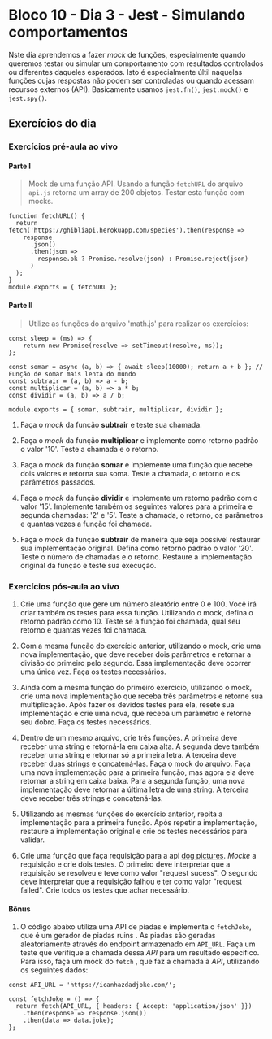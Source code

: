 # Bloco 10 - Dia 3 - Jest - Simulando comportamentos

Nste dia aprendemos a fazer *mock* de funções, especialmente quando queremos testar ou simular um comportamento com resultados controlados ou diferentes daqueles esperados. Isto é especialmente últil naquelas funções cujas respostas não podem ser controladas ou quando acessam recursos externos (API). Basicamente usamos `jest.fn()`, `jest.mock()` e `jest.spy()`.

## Exercícios do dia

### Exercícios pré-aula ao vivo

#### Parte I

> Mock de uma função API. Usando a função `fetchURL` do arquivo `api.js` retorna um array de 200 objetos. Testar esta função com mocks.
```
function fetchURL() {
  return fetch('https://ghibliapi.herokuapp.com/species').then(response =>
    response
      .json()
      .then(json =>
        response.ok ? Promise.resolve(json) : Promise.reject(json)
      )
  );
}
module.exports = { fetchURL };
```

#### Parte II

> Utilize as funções do arquivo 'math.js' para realizar os exercícios:
```
const sleep = (ms) => {
    return new Promise(resolve => setTimeout(resolve, ms));
};

const somar = async (a, b) => { await sleep(10000); return a + b }; // Função de somar mais lenta do mundo
const subtrair = (a, b) => a - b;
const multiplicar = (a, b) => a * b;
const dividir = (a, b) => a / b;

module.exports = { somar, subtrair, multiplicar, dividir };
```

1. Faça o *mock* da funcão __subtrair__ e teste sua chamada.

2. Faça o *mock* da função __multiplicar__ e implemente como retorno padrão o valor '10'. Teste a chamada e o retorno.

3. Faça o *mock* da função __somar__ e implemente uma função que recebe dois valores e retorna sua soma. Teste a chamada, o retorno e os parâmetros passados.

4. Faça o *mock* da função __dividir__ e implemente um retorno padrão com o valor '15'. Implemente também os seguintes valores para a primeira e segunda chamadas: '2' e '5'. Teste a chamada, o retorno, os parâmetros e quantas vezes a função foi chamada.

5. Faça o *mock* da função __subtrair__ de maneira que seja possível restaurar sua implementação original. Defina como retorno padrão o valor '20'. Teste o número de chamadas e o retorno. Restaure a implementação original da função e teste sua execução.

### Exercícios pós-aula ao vivo

1. Crie uma função que gere um número aleatório entre 0 e 100. Você irá criar também os testes para essa função. Utilizando o mock, defina o retorno padrão como 10. Teste se a função foi chamada, qual seu retorno e quantas vezes foi chamada.

2. Com a mesma função do exercício anterior, utilizando o mock, crie uma nova implementação, que deve receber dois parâmetros e retornar a divisão do primeiro pelo segundo. Essa implementação deve ocorrer uma única vez. Faça os testes necessários.

3. Ainda com a mesma função do primeiro exercício, utilizando o mock, crie uma nova implementação que receba três parâmetros e retorne sua multiplicação. Após fazer os devidos testes para ela, resete sua implementação e crie uma nova, que receba um parâmetro e retorne seu dobro. Faça os testes necessários.

4. Dentro de um mesmo arquivo, crie três funções. A primeira deve receber uma string e retorná-la em caixa alta. A segunda deve também receber uma string e retornar só a primeira letra. A terceira deve receber duas strings e concatená-las. Faça o mock do arquivo. Faça uma nova implementação para a primeira função, mas agora ela deve retornar a string em caixa baixa. Para a segunda função, uma nova implementação deve retornar a última letra de uma string. A terceira deve receber três strings e concatená-las.

5. Utilizando as mesmas funções do exercício anterior, repita a implementação para a primeira função. Após repetir a implementação, restaure a implementação original e crie os testes necessários para validar.

6. Crie uma função que faça requisição para a api [dog pictures](https://dog.ceo/dog-api/). *Mocke* a requisição e crie dois testes. O primeiro deve interpretar que a requisição se resolveu e teve como valor "request sucess". O segundo deve interpretar que a requisição falhou e ter como valor "request failed". Crie todos os testes que achar necessário.

#### Bônus

1. O código abaixo utiliza uma API de piadas e implementa o `fetchJoke`, que é um gerador de piadas ruins . As piadas são geradas aleatoriamente através do endpoint armazenado em `API_URL`. Faça um teste que verifique a chamada dessa *API* para um resultado específico. Para isso, faça um mock do `fetch` , que faz a chamada à *API*, utilizando os seguintes dados:

```
const API_URL = 'https://icanhazdadjoke.com/';

const fetchJoke = () => {
  return fetch(API_URL, { headers: { Accept: 'application/json' }})
    .then(response => response.json())
    .then(data => data.joke);
};
```